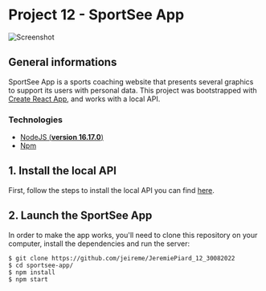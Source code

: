 # Project 12 - SportSee App

![Screenshot](https://i.ibb.co/prDJkFw/homepage-screen.png)

## General informations

SportSee App is a sports coaching website that presents several graphics to support its users with personal data. This project was bootstrapped with [Create React App](https://github.com/facebook/create-react-app), and works with a local API.

### Technologies

- [NodeJS (**version 16.17.0**)](https://nodejs.org/en/)
- [Npm](https://www.npmjs.com/)

## 1. Install the local API

First, follow the steps to install the local API you can find [here](https://github.com/OpenClassrooms-Student-Center/P9-front-end-dashboard).

## 2. Launch the SportSee App

In order to make the app works, you'll need to clone this repository on your computer, install the dependencies and run the server:

```
$ git clone https://github.com/jeireme/JeremiePiard_12_30082022
$ cd sportsee-app/
$ npm install
$ npm start
```
